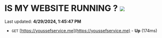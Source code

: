 # IS MY WEBSITE RUNNING ? [![](https://img.shields.io/static/v1?label=Sponsor&message=%E2%9D%A4&logo=GitHub&color=%23fe8e86)](https://github.com/sponsors/<username>)

Last updated: **4/29/2024, 1:45:47 PM**

- `GET` [https://youssefservice.me](https://youssefservice.me) - **Up** (174ms)
